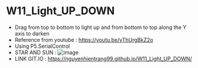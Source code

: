 # W11_Light_UP_DOWN
- Drag from top to bottom to light up and from bottom to top along the Y axis to darken
- Reference from youtube :  https://youtu.be/yThUrgBkZ2o
- Using P5.SerialControl 
- STAR AND SUN : ![image](https://user-images.githubusercontent.com/115915656/204196906-236c3fe6-7126-4048-bba8-1a2e70fcacd3.png)
- LINK GIT.IO : https://nguyenhientrang99.github.io/W11_Light_UP_DOWN/ 
